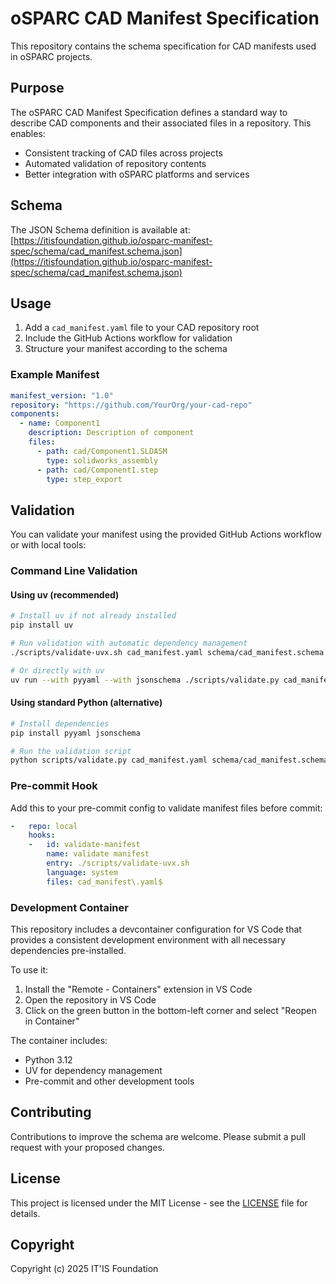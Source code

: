 # oSPARC CAD Manifest Specification

This repository contains the schema specification for CAD manifests used in oSPARC projects.

## Purpose

The oSPARC CAD Manifest Specification defines a standard way to describe CAD components and their associated files in a repository. This enables:

- Consistent tracking of CAD files across projects
- Automated validation of repository contents
- Better integration with oSPARC platforms and services

## Schema

The JSON Schema definition is available at:
[https://itisfoundation.github.io/osparc-manifest-spec/schema/cad_manifest.schema.json](https://itisfoundation.github.io/osparc-manifest-spec/schema/cad_manifest.schema.json)

## Usage

1. Add a `cad_manifest.yaml` file to your CAD repository root
2. Include the GitHub Actions workflow for validation
3. Structure your manifest according to the schema

### Example Manifest

```yaml
manifest_version: "1.0"
repository: "https://github.com/YourOrg/your-cad-repo"
components:
  - name: Component1
    description: Description of component
    files:
      - path: cad/Component1.SLDASM
        type: solidworks_assembly
      - path: cad/Component1.step
        type: step_export
```

## Validation

You can validate your manifest using the provided GitHub Actions workflow or with local tools:

### Command Line Validation

#### Using uv (recommended)

```bash
# Install uv if not already installed
pip install uv

# Run validation with automatic dependency management
./scripts/validate-uvx.sh cad_manifest.yaml schema/cad_manifest.schema.json

# Or directly with uv
uv run --with pyyaml --with jsonschema ./scripts/validate.py cad_manifest.yaml schema/cad_manifest.schema.json
```

#### Using standard Python (alternative)

```bash
# Install dependencies
pip install pyyaml jsonschema

# Run the validation script
python scripts/validate.py cad_manifest.yaml schema/cad_manifest.schema.json
```

### Pre-commit Hook

Add this to your pre-commit config to validate manifest files before commit:

```yaml
-   repo: local
    hooks:
    -   id: validate-manifest
        name: validate manifest
        entry: ./scripts/validate-uvx.sh
        language: system
        files: cad_manifest\.yaml$
```

### Development Container

This repository includes a devcontainer configuration for VS Code that provides a consistent development environment with all necessary dependencies pre-installed.

To use it:
1. Install the "Remote - Containers" extension in VS Code
2. Open the repository in VS Code
3. Click on the green button in the bottom-left corner and select "Reopen in Container"

The container includes:
- Python 3.12
- UV for dependency management
- Pre-commit and other development tools

## Contributing

Contributions to improve the schema are welcome. Please submit a pull request with your proposed changes.

## License

This project is licensed under the MIT License - see the [LICENSE](LICENSE) file for details.

## Copyright

Copyright (c) 2025 IT'IS Foundation
